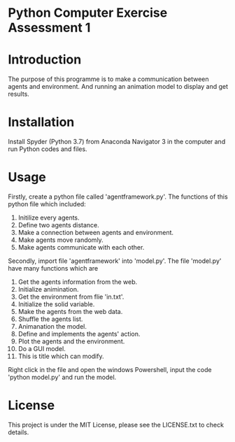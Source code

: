 # Python Computer Exercise Assessment 1

# Introduction

The purpose of this programme is to make a communication between agents and environment. And running an animation model to display and get results.

# Installation

Install Spyder (Python 3.7) from Anaconda Navigator 3 in the computer and run Python codes and files.

# Usage

Firstly, create a python file called 'agentframework.py'. The functions of this python file which included:

1. Initilize every agents.
2. Define two agents distance.
3. Make a connection between agents and environment.
4. Make agents move randomly.
5. Make agents communicate with each other.

Secondly, import file 'agentframework' into 'model.py'. The file 'model.py' have many functions which are

1. Get the agents information from the web.
2. Initialize animination.
3. Get the environment from flie 'in.txt'.
4. Initialize the solid variable.
5. Make the agents from the web data.
6. Shuffle the agents list.
7. Animanation the model.
8. Define and implements the agents' action.
9. Plot the agents and the environment. 
10. Do a GUI model. 
11. This is title which can modify.

Right click in the file and open the windows Powershell, input the code 'python model.py' and run the model.

# License

This project is under the MIT License, please see the LICENSE.txt to check details.
